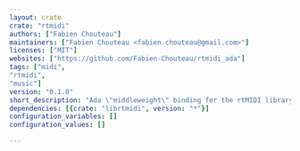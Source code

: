 ```yaml
---
layout: crate
crate: "rtmidi"
authors: ["Fabien Chouteau"]
maintainers: ["Fabien Chouteau <fabien.chouteau@gmail.com>"]
licenses: ["MIT"]
websites: ["https://github.com/Fabien-Chouteau/rtmidi_ada"]
tags: ["midi",
"rtmidi",
"music"]
version: "0.1.0"
short_description: "Ada \"middleweight\" binding for the rtMIDI library"
dependencies: [{crate: "librtmidi", version: "*"}]
configuration_variables: []
configuration_values: []

---
```



